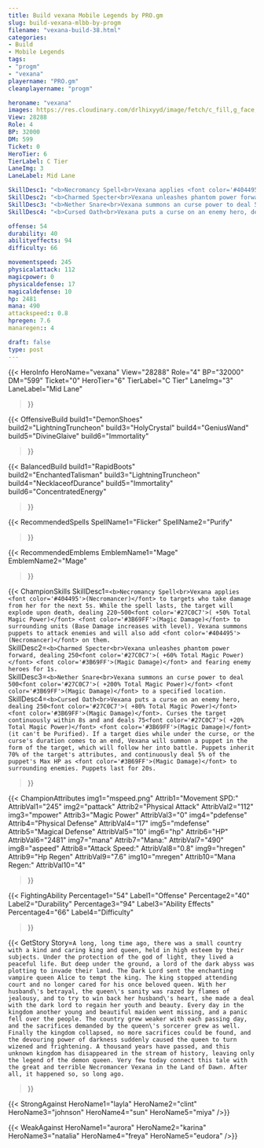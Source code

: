 ```yaml
---
title: Build vexana Mobile Legends by PRO.gm
slug: build-vexana-mlbb-by-progm
filename: "vexana-build-38.html"
categories: 
- Build 
- Mobile Legends
tags: 
- "progm"
- "vexana"
playername: "PRO.gm"
cleanplayername: "progm"

heroname: "vexana"
images: https://res.cloudinary.com/drlhixyyd/image/fetch/c_fill,g_face,f_auto/https://cdn2-build.mobagenie.my.id/p/images/banner/full/vexana.jpg
View: 28288 
Role: 4 
BP: 32000
DM: 599 
Ticket: 0 
HeroTier: 6 
TierLabel: C Tier 
LaneImg: 3
LaneLabel: Mid Lane 

SkillDesc1: "<b>Necromancy Spell<br>Vexana applies <font color='#404495'>(Necromancer)</font> to targets who take damage from her for the next 5s. While the spell lasts, the target will explode upon death, dealing 220~500<font color='#27C0C7'>( +50% Total Magic Power)</font> <font color='#3B69FF'>(Magic Damage)</font> to surrounding units (Base Damage increases with level). Vexana summons puppets to attack enemies and will also add <font color='#404495'>(Necromancer)</font> on them."   
SkillDesc2: "<b>Charmed Specter<br>Vexana unleashes phantom power forward, dealing 250<font color='#27C0C7'>( +60% Total Magic Power)</font> <font color='#3B69FF'>(Magic Damage)</font> and fearing enemy heroes for 1s."   
SkillDesc3: "<b>Nether Snare<br>Vexana summons an curse power to deal 500<font color='#27C0C7'>( +200% Total Magic Power)</font> <font color='#3B69FF'>(Magic Damage)</font> to a specified location."   
SkillDesc4: "<b>Cursed Oath<br>Vexana puts a curse on an enemy hero, dealing 250<font color='#27C0C7'>( +80% Total Magic Power)</font> <font color='#3B69FF'>(Magic Damage)</font>. Curses the target continuously within 8s and and deals 75<font color='#27C0C7'>( +20% Total Magic Power)</font> <font color='#3B69FF'>(Magic Damage)</font> (it can't be Purified). If a target dies while under the curse, or the curse's duration comes to an end, Vexana will summon a puppet in the form of the target, which will follow her into battle. Puppets inherit 70% of the target's attributes, and continuously deal 5% of the puppet's Max HP as <font color='#3B69FF'>(Magic Damage)</font> to surrounding enemies. Puppets last for 20s."  

offense: 54 
durability: 40 
abilityeffects: 94 
difficulty: 66 

movementspeed: 245
physicalattack: 112
magicpower: 0
physicaldefense: 17
magicaldefense: 10
hp: 2481
mana: 490
attackspeed:: 0.8
hpregen: 7.6
manaregen:: 4

draft: false
type: post
---
```


{{< HeroInfo 
HeroName="vexana" 
View="28288" 
Role="4" 
BP="32000" 
DM="599" 
Ticket="0" 
HeroTier="6" 
TierLabel="C Tier" 
LaneImg="3" 
LaneLabel="Mid Lane" 
>}}
 
{{< OffensiveBuild 
build1="DemonShoes"  
build2="LightningTruncheon" 
build3="HolyCrystal" 
build4="GeniusWand" 
build5="DivineGlaive" 
build6="Immortality" 
>}} 

{{< BalancedBuild 
build1="RapidBoots"  
build2="EnchantedTalisman" 
build3="LightningTruncheon" 
build4="NecklaceofDurance" 
build5="Immortality" 
build6="ConcentratedEnergy" 
>}}


{{< RecommendedSpells 
SpellName1="Flicker" 
SpellName2="Purify" 
>}}  

{{< RecommendedEmblems 
EmblemName1="Mage" 
EmblemName2="Mage" 
>}}   

{{< ChampionSkills 
SkillDesc1=`<b>Necromancy Spell<br>Vexana applies <font color='#404495'>(Necromancer)</font> to targets who take damage from her for the next 5s. While the spell lasts, the target will explode upon death, dealing 220~500<font color='#27C0C7'>( +50% Total Magic Power)</font> <font color='#3B69FF'>(Magic Damage)</font> to surrounding units (Base Damage increases with level). Vexana summons puppets to attack enemies and will also add <font color='#404495'>(Necromancer)</font> on them.`   
SkillDesc2=`<b>Charmed Specter<br>Vexana unleashes phantom power forward, dealing 250<font color='#27C0C7'>( +60% Total Magic Power)</font> <font color='#3B69FF'>(Magic Damage)</font> and fearing enemy heroes for 1s.`   
SkillDesc3=`<b>Nether Snare<br>Vexana summons an curse power to deal 500<font color='#27C0C7'>( +200% Total Magic Power)</font> <font color='#3B69FF'>(Magic Damage)</font> to a specified location.`   
SkillDesc4=`<b>Cursed Oath<br>Vexana puts a curse on an enemy hero, dealing 250<font color='#27C0C7'>( +80% Total Magic Power)</font> <font color='#3B69FF'>(Magic Damage)</font>. Curses the target continuously within 8s and and deals 75<font color='#27C0C7'>( +20% Total Magic Power)</font> <font color='#3B69FF'>(Magic Damage)</font> (it can't be Purified). If a target dies while under the curse, or the curse's duration comes to an end, Vexana will summon a puppet in the form of the target, which will follow her into battle. Puppets inherit 70% of the target's attributes, and continuously deal 5% of the puppet's Max HP as <font color='#3B69FF'>(Magic Damage)</font> to surrounding enemies. Puppets last for 20s.`   
>}}

{{< ChampionAttributes
img1="mspeed.png" Attrib1="Movement SPD:" AttribVal1="245"
img2="pattack" Attrib2="Physical Attack" AttribVal2="112"
img3="mpower" Attrib3="Magic Power" AttribVal3="0"
img4="pdefense" Attrib4="Physical Defense" AttribVal4="17"
img5="mdefense" Attrib5="Magical Defense" AttribVal5="10"
img6="hp" Attrib6="HP" AttribVal6="2481"
img7="mana" Attrib7="Mana:" AttribVal7="490"
img8="aspeed" Attrib8="Attack Speed:" AttribVal8="0.8"
img9="hregen" Attrib9="Hp Regen" AttribVal9="7.6"
img10="mregen" Attrib10="Mana Regen:" AttribVal10="4"
>}}


{{< FightingAbility
Percentage1="54" Label1="Offense"
Percentage2="40" Label2="Durability"
Percentage3="94" Label3="Ability Effects"
Percentage4="66" Label4="Difficulty"
 >}}

{{< GetStory 
Story=` A long, long time ago, there was a small country with a kind and caring king and queen, held in high esteem by their subjects. Under the protection of the god of light, they lived a peaceful life. But deep under the ground, a lord of the dark abyss was plotting to invade their land. The Dark Lord sent the enchanting vampire queen Alice to tempt the king. The king stopped attending court and no longer cared for his once beloved queen. With her husband\'s betrayal, the queen\'s sanity was razed by flames of jealousy, and to try to win back her husband\'s heart, she made a deal with the dark lord to regain her youth and beauty. Every day in the kingdom another young and beautiful maiden went missing, and a panic fell over the people. The country grew weaker with each passing day, and the sacrifices demanded by the queen\'s sorcerer grew as well. Finally the kingdom collapsed, no more sacrifices could be found, and the devouring power of darkness suddenly caused the queen to turn wizened and frightening. A thousand years have passed, and this unknown kingdom has disappeared in the stream of history, leaving only the legend of the demon queen. Very few today connect this tale with the great and terrible Necromancer Vexana in the Land of Dawn. After all, it happened so, so long ago. ` 
>}}

{{< StrongAgainst 
HeroName1="layla"
HeroName2="clint"
HeroName3="johnson"
HeroName4="sun"
HeroName5="miya"
/>}}

{{< WeakAgainst
HeroName1="aurora"
HeroName2="karina"
HeroName3="natalia"
HeroName4="freya"
HeroName5="eudora"
/>}}
